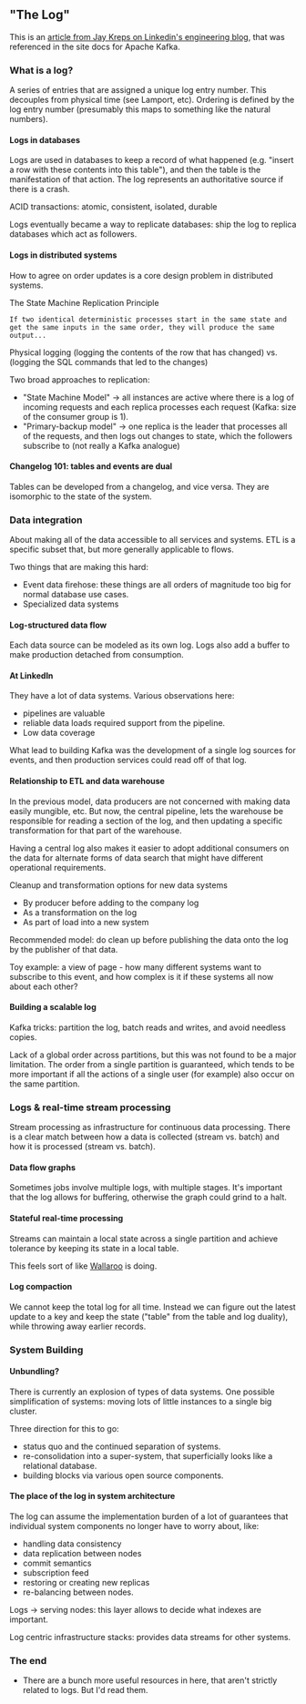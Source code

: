 ## "The Log"

This is an [article from Jay Kreps on Linkedin's engineering blog](https://engineering.linkedin.com/distributed-systems/log-what-every-software-engineer-should-know-about-real-time-datas-unifying), that was referenced in the site docs for Apache Kafka.

### What is a log?

A series of entries that are assigned a unique log entry number. This decouples from physical time (see Lamport, etc). Ordering is defined by the log entry number (presumably this maps to something like the natural numbers).

#### Logs in databases

Logs are used in databases to keep a record of what happened (e.g. "insert a row with these contents into this table"), and then the table is the manifestation of that action. The log represents an authoritative source if there is a crash.

ACID transactions: atomic, consistent, isolated, durable

Logs eventually became a way to replicate databases: ship the log to replica databases which act as followers. 

#### Logs in distributed systems

How to agree on order updates is a core design problem in distributed systems. 

The State Machine Replication Principle
```
If two identical deterministic processes start in the same state and get the same inputs in the same order, they will produce the same output...
```

Physical logging (logging the contents of the row that has changed) vs. (logging the SQL commands that led to the changes)

Two broad approaches to replication:
- "State Machine Model" -> all instances are active where there is a log of incoming requests and each replica processes each request (Kafka: size of the consumer group is 1).
- "Primary-backup model" -> one replica is the leader that processes all of the requests, and then logs out changes to state, which the followers subscribe to (not really a Kafka analogue)

#### Changelog 101: tables and events are dual

Tables can be developed from a changelog, and vice versa. They are isomorphic to the state of the system. 

### Data integration

About making all of the data accessible to all services and systems. ETL is a specific subset that, but more generally applicable to flows.

Two things that are making this hard:
- Event data firehose: these things are all orders of magnitude too big for normal database use cases.
- Specialized data systems

#### Log-structured data flow

Each data source can be modeled as its own log. Logs also add a buffer to make production detached from consumption.

#### At LinkedIn

They have a lot of data systems. Various observations here: 
- pipelines are valuable
- reliable data loads required support from the pipeline.
- Low data coverage

What lead to building Kafka was the development of a single log sources for events, and then production services could read off of that log. 

#### Relationship to ETL and data warehouse

In the previous model, data producers are not concerned with making data easily mungible, etc. But now, the central pipeline, lets the warehouse be responsible for reading a section of the log, and then updating a specific transformation for that part of the warehouse.

Having a central log also makes it easier to adopt additional consumers on the data for alternate forms of data search that might have different operational requirements.

Cleanup and transformation options for new data systems
- By producer before adding to the company log
- As a transformation on the log
- As part of load into a new system 

Recommended model: do clean up before publishing the data onto the log by the publisher of that data.

Toy example: a view of page - how many different systems want to subscribe to this event, and how complex is it if these systems all now about each other?

#### Building a scalable log

Kafka tricks: partition the log, batch reads and writes, and avoid needless copies.

Lack of a global order across partitions, but this was not found to be a major limitation. The order from a single partition is guaranteed, which tends to be more important if all the actions of a single user (for example) also occur on the same partition.

### Logs & real-time stream processing

Stream processing as infrastructure for continuous data processing. There is a clear match between how a data is collected (stream vs. batch) and how it is processed (stream vs. batch).

#### Data flow graphs

Sometimes jobs involve multiple logs, with multiple stages. It's important that the log allows for buffering, otherwise the graph could grind to a halt.

#### Stateful real-time processing

Streams can maintain a local state across a single partition and achieve tolerance by keeping its state in a local table.

This feels sort of like [Wallaroo](https://www.wallaroolabs.com/) is doing.

#### Log compaction

We cannot keep the total log for all time. Instead we can figure out the latest update to a key and keep the state ("table" from the table and log duality), while throwing away earlier records.

### System Building

#### Unbundling?

There is currently an explosion of types of data systems. One possible simplification of systems: moving lots of little instances to a single big cluster.

Three direction for this to go:
- status quo and the continued separation of systems.
- re-consolidation into a super-system, that superficially looks like a relational database. 
- building blocks via various open source components. 

#### The place of the log in system architecture

The log can assume the implementation burden of a lot of guarantees that individual system components no longer have to worry about, like:
- handling data consistency
- data replication between nodes
- commit semantics
- subscription feed
- restoring or creating new replicas
- re-balancing between nodes. 

Logs -> serving nodes: this layer allows to decide what indexes are important. 

Log centric infrastructure stacks: provides data streams for other systems.

### The end
- There are a bunch more useful resources in here, that aren't strictly related to logs. But I'd read them.

















